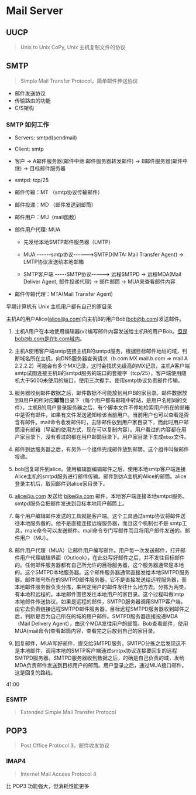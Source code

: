 # Mail Server

## UUCP

> Unix to Unix CoPy, Unix 主机复制文件的协议

## SMTP

> Simple Mail Transfer Protocol，简单邮件传送协议

- 邮件发送协议
- 传输路由的功能
- C/S架构

### SMTP 如何工作

- Servers: smtpd(sendmail)
- Client: smtp

- 客户 -> A邮件服务器(邮件中继:邮件服务器转发邮件) -> B邮件服务器(邮件中继) -> 目标邮件服务器

- smtpd: tcp/25

- 邮件传输：MT （smtp协议传输邮件）
- 邮件投递：MD （邮件发送到邮筒）
- 邮件用户：MU（mail函数）
- 邮件用户代理: MUA
  - 先发给本地SMTP邮件服务器（LMTP）
  - MUA ------smtp协议------>SMTPD(MTA: Mail Transfer Agent) -> LMTP协议发送给本地邮箱
  
  - SMTP客户端 -----SMTP协议-----> 远程SMTPD -> 远程MDA(Mail Deliver Agent, 邮件投递代理) -> 邮件邮筒 -> MUA来查看邮件内容

- 邮件传输代理：MTA(Mail Transfer Agent)

早期计算机有 Unix 主机用户都有自己的家目录

主机A的用户Alice(alice@a.com)向主机B的用户Bob(bob@b.com)发送邮件。

1. 主机A用户在本地使用编辑器(vi)编写邮件内容发送给主机B的用户Bob。但是bob@b.com是在b.com域内。

2. 主机A使用客户端smtp链接主机B的smtpd服务，根据目标邮件地址的域，判断域名所在主机，向DNS服务器查询请求（b.com MX mail.b.com => mail A 2.2.2.2）可能会有多个MX记录，这时会找优先级高的MX记录，主机A客户端smtp试图连接主机B的smtpd服务的端口的套接字（tcp/25），客户端使用随机大于5000未使用的端口。使用三次握手。使用smtp协议负责邮件传输。

3. 服务器收到邮件数据之后，邮件数据不可能放到用户B的家目录。邮件数据放到B用户的所对应**邮筒**目录下（每个用户都有邮箱中转站，是用户名相同的文件），主机B的用户登录服务器之后，有个脚本文件不停地检索用户所在的邮箱中是否有邮件，如果有文件发送通知给该当前用户。当前用户也可以查看是否含有邮件。mail命令收发邮件时，去除邮件放到用户家目录下，而此时用户邮筒没有邮箱（早起的使用方式，现在可以复制内容）。用户看过的内容都在用户家目录下，没有看过的都在用户邮筒目录下。用户家目录下生成`mbox`文件。

4. 邮件到达服务器之后，有另外一个组件完成邮件放到邮筒。这个组件叫做邮件投递。

5. bob回复邮件到alice。使用编辑器编辑邮件之后，使用本地smtp客户端连接Alice主机的smtpd服务进行邮件传输。邮件到达A主机的Alice的邮筒。alice登录主机后，取回邮件到alice家目录下。

6. alice@a.com 发送给 bike@a.com 邮件。本地客户端连接本地smtpd服务。smtpd服务会把邮件发送到目标本地用户邮筒上。

7. 每个用户编辑邮件发送的工具就是客户端。这个工具通过smtp协议将邮件送往本地服务器的。他不是直接连接远程服务器，而且这个机制也不是 smtp工具，male命令可以发送邮件。mail命令专门写邮件而且将用户邮件发送的。邮件用户（MU）。

8. 邮件用户代理（MUA）让邮件用户编写邮件。用户每一次发送邮件，打开邮件用户代理编辑界面（Outlook），在此处写好邮件之后，并不发往目标邮件的。任何邮件服务器都有自己所允许的目标服务器，这个服务器通常是本地的。这个SMTPD本地服务器。这个邮件服务器通常直接发给本地SMTPD服务器。邮件账号所在的SMTPD邮件服务器，它不是直接发送给远程服务器，而本地邮件服务器负责分拣，来判定用户的邮件发往什么地方去。分拣为两类，有本地和远程的。本地邮件直接发往本地用户的家目录。这个过程叫做lmtp 本地邮件传送协议。如果是远程的邮件，SMTPD服务器调用SMTP客户端，由它去负责链接远程SMTPD邮件服务器，目标远程SMTPD服务器收到邮件之后，判断是否为自己所在的域的用户邮件。SMTPD服务器连接投递MDA（Mail Delivery Agent），由这个MDA发往用户的邮筒。Bob查看邮件，使用MUA(mail命令)查看邮筒内容，查看完之后放到自己的家目录。

9. 回复邮件，MUA写好邮件，提交给SMTPD服务，SMTPD分拣之后发现这不是本地邮件，调用本地的SMTP客户端通过smtpx协议连接要回复的远程SMTPD服务器。SMTPD服务器收到数据之后，的确是自己负责的域，发给MDA负责邮件发送到目标用户的邮筒。用户登录之后，通过MUA接口邮件。这是回复的路线。

41:00

### ESMTP

> Extended Simple Mail Transfer Protocol

## POP3

> Post Office Protocol 3，邮件收发协议

### IMAP4

> Internet Mail Access Protocol 4

比 POP3 功能强大，但消耗性能更多



